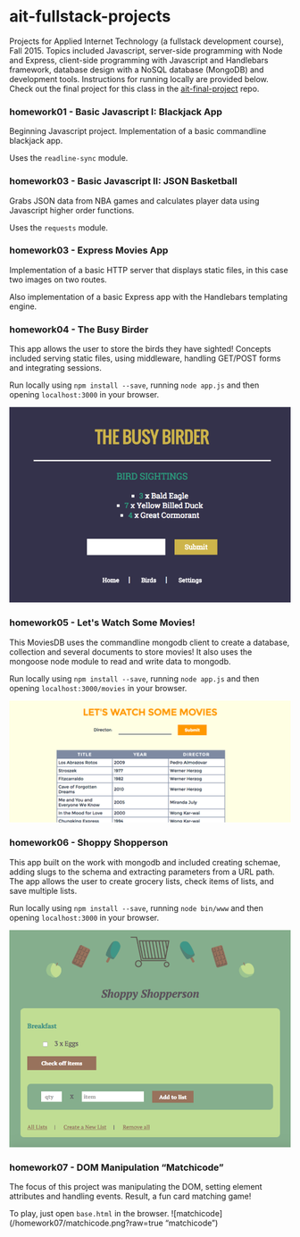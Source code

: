 # ait-fullstack-projects
Projects for Applied Internet Technology (a fullstack development course), Fall 2015. Topics included Javascript, server-side programming with Node and Express, client-side programming with Javascript and Handlebars framework, database design with a NoSQL database (MongoDB) and development tools. Instructions for running locally are provided below. Check out the final project for this class in the [ait-final-project](https://github.com/kcp288/ait-final-project) repo. 

### homework01 - Basic Javascript I: Blackjack App
Beginning Javascript project. Implementation of a basic commandline blackjack app.

Uses the `readline-sync` module.

### homework03 - Basic Javascript II: JSON Basketball 
Grabs JSON data from NBA games and calculates player data using Javascript higher order functions.

Uses the `requests` module.

### homework03 - Express Movies App
Implementation of a basic HTTP server that displays static files, in this case two images on two routes. 

Also implementation of a basic Express app with the Handlebars templating engine.

### homework04 - The Busy Birder
This app allows the user to store the birds they have sighted! Concepts included serving static files, using middleware, handling GET/POST forms and integrating sessions.

Run locally using `npm install --save`, running `node app.js` and then opening `localhost:3000` in your browser.

<img src="homework04/birder.png" align=“center” width=“200px”>

### homework05 - Let's Watch Some Movies!
This MoviesDB uses the commandline mongodb client to create a database, collection and several documents to store movies! It also uses the mongoose node module to read and write data to mongodb.

Run locally using `npm install --save`, running `node app.js` and then opening `localhost:3000/movies` in your browser.

<img src="homework05/movies_prev.png" align=“center” width=“200px”>

### homework06 - Shoppy Shopperson
This app built on the work with mongodb and included creating schemae, adding slugs to the schema and extracting parameters from a URL path. The app allows the user to create grocery lists, check items of lists, and save multiple lists.

Run locally using `npm install --save`, running `node bin/www` and then opening `localhost:3000` in your browser.

<img src="homework06/shoppy.png" align=“center” width=“200px”>

### homework07 - DOM Manipulation “Matchicode”
The focus of this project was manipulating the DOM, setting element attributes and handling events. Result, a fun card matching game! 

To play, just open `base.html` in the browser.
![matchicode](/homework07/matchicode.png?raw=true “matchicode”)